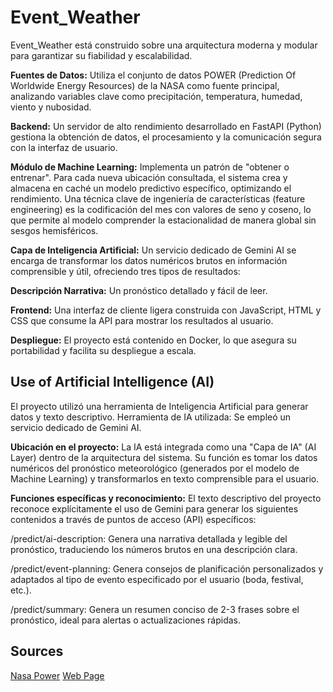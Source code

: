 # Event_Weather
Event_Weather está construido sobre una arquitectura moderna y modular para garantizar su fiabilidad y escalabilidad.

**Fuentes de Datos:** Utiliza el conjunto de datos POWER (Prediction Of Worldwide Energy Resources) de la NASA como fuente principal, analizando variables clave como precipitación, temperatura, humedad, viento y nubosidad.

**Backend:** Un servidor de alto rendimiento desarrollado en FastAPI (Python) gestiona la obtención de datos, el procesamiento y la comunicación segura con la interfaz de usuario.

**Módulo de Machine Learning:** Implementa un patrón de "obtener o entrenar". Para cada nueva ubicación consultada, el sistema crea y almacena en caché un modelo predictivo específico, optimizando el rendimiento. Una técnica clave de ingeniería de características (feature engineering) es la codificación del mes con valores de seno y coseno, lo que permite al modelo comprender la estacionalidad de manera global sin sesgos hemisféricos.

**Capa de Inteligencia Artificial:** Un servicio dedicado de Gemini AI se encarga de transformar los datos numéricos brutos en información comprensible y útil, ofreciendo tres tipos de resultados:

**Descripción Narrativa:** Un pronóstico detallado y fácil de leer.

**Frontend:** Una interfaz de cliente ligera construida con JavaScript, HTML y CSS que consume la API para mostrar los resultados al usuario.

**Despliegue:** El proyecto está contenido en Docker, lo que asegura su portabilidad y facilita su despliegue a escala.

## Use of Artificial Intelligence (AI)
El proyecto utilizó una herramienta de Inteligencia Artificial para generar datos y texto descriptivo.
Herramienta de IA utilizada: Se empleó un servicio dedicado de Gemini AI.

**Ubicación en el proyecto:** La IA está integrada como una "Capa de IA" (AI Layer) dentro de la arquitectura del sistema. Su función es tomar los datos numéricos del pronóstico meteorológico (generados por el modelo de Machine Learning) y transformarlos en texto comprensible para el usuario.

**Funciones específicas y reconocimiento:** El texto descriptivo del proyecto reconoce explícitamente el uso de Gemini para generar los siguientes contenidos a través de puntos de acceso (API) específicos:

/predict/ai-description: Genera una narrativa detallada y legible del pronóstico, traduciendo los números brutos en una descripción clara.

/predict/event-planning: Genera consejos de planificación personalizados y adaptados al tipo de evento especificado por el usuario (boda, festival, etc.).

/predict/summary: Genera un resumen conciso de 2-3 frases sobre el pronóstico, ideal para alertas o actualizaciones rápidas.

## Sources 
[Nasa Power](https://power.larc.nasa.gov/)
[Web Page](https://savidevs-weather-app.vercel.app/)

